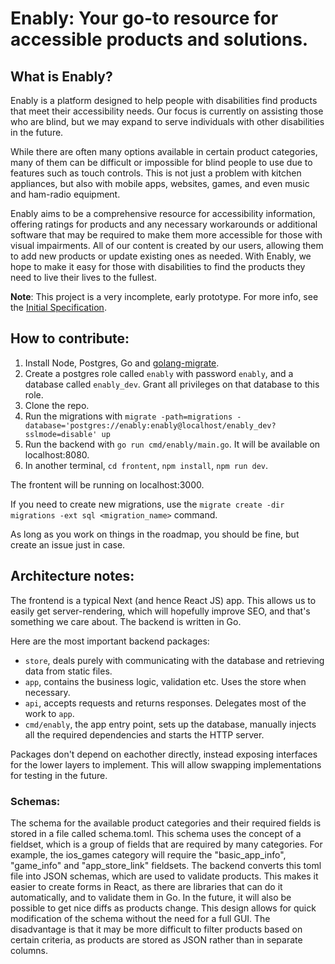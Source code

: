 # Enably: Your go-to resource for accessible products and solutions.

## What is Enably?

Enably is a platform designed to help people with disabilities find products that meet their accessibility needs. Our focus is currently on assisting those who are blind, but we may expand to serve individuals with other disabilities in the future.

While there are often many options available in certain product categories, many of them can be difficult or impossible for blind people to use due to features such as touch controls. This is not just a problem with kitchen appliances, but also with mobile apps, websites, games, and even music and ham-radio equipment.

Enably aims to be a comprehensive resource for accessibility information, offering ratings for products and any necessary workarounds or additional software that may be required to make them more accessible for those with visual impairments. All of our content is created by our users, allowing them to add new products or update existing ones as needed. With Enably, we hope to make it easy for those with disabilities to find the products they need to live their lives to the fullest.

**Note**: This project is a very incomplete, early prototype. For more info, see the [Initial Specification](docs/initial_spec.md).

## How to contribute:

1. Install Node, Postgres, Go and [golang-migrate](https://github.com/golang-migrate/migrate/tree/master/cmd/migrate).
1. Create a postgres role called `enably` with password `enably`, and a database called `enably_dev`. Grant all privileges on that database to this role.
1. Clone the repo.
1. Run the migrations with `migrate -path=migrations -database='postgres://enably:enably@localhost/enably_dev?sslmode=disable' up`
1. Run the backend with `go run cmd/enably/main.go`. It will be available on localhost:8080.
1. In another terminal, `cd frontent`, `npm install`, `npm run dev`.

 The frontent will be running on localhost:3000.

If you need to create new migrations, use the `migrate create -dir migrations -ext sql <migration_name>` command.

As long as you work on things in the roadmap, you should be fine, but create an issue just in case.


## Architecture notes:

The frontend is a typical Next (and hence React JS) app. This allows us to easily get server-rendering, which will hopefully improve SEO, and that's something we care about. The backend is written in Go.

Here are the most important backend packages:
- `store`, deals purely with communicating with the database and retrieving data from static files.
- `app`, contains the business logic, validation etc. Uses the store when necessary.
- `api`, accepts requests and returns responses. Delegates most of the work to `app`.
- `cmd/enably`, the app entry point, sets up the database, manually injects all the required dependencies and starts the HTTP server.

Packages don't depend on eachother directly, instead exposing interfaces for the lower layers to implement. This will allow swapping implementations for testing in the future.

### Schemas:

The schema for the available product categories and their required fields is stored in a file called schema.toml. This schema uses the concept of a fieldset, which is a group of fields that are required by many categories. For example, the ios_games category will require the "basic_app_info", "game_info" and "app_store_link" fieldsets. The backend converts this toml file into JSON schemas, which are used to validate products. This makes it easier to create forms in React, as there are libraries that can do it automatically, and to validate them in Go. In the future, it will also be possible to get nice diffs as products change. This design allows for quick modification of the schema without the need for a full GUI. The disadvantage is that it may be more difficult to filter products based on certain criteria, as products are stored as JSON rather than in separate columns.
